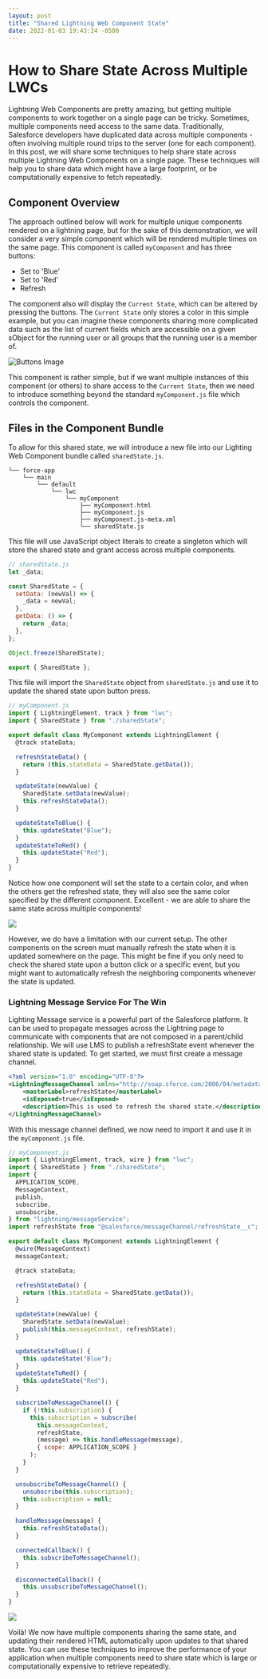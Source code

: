 ```yaml
---
layout: post
title: "Shared Lightning Web Component State"
date: 2022-01-03 19:43:24 -0500
---
```


# How to Share State Across Multiple LWCs

Lightning Web Components are pretty amazing, but getting multiple components to work together on a single page can be tricky. Sometimes, multiple components need access to the same data. Traditionally, Salesforce developers have duplicated data across multiple components - often involving multiple round trips to the server (one for each component). In this post, we will share some techniques to help share state across multiple Lightning Web Components on a single page. These techniques will help you to share data which might have a large footprint, or be computationally expensive to fetch repeatedly.

## Component Overview

The approach outlined below will work for multiple unique components rendered on a lightning page, but for the sake of this demonstration, we will consider a very simple component which will be rendered multiple times on the same page. This component is called `myComponent` and has three buttons:

- Set to 'Blue'
- Set to 'Red'
- Refresh

The component also will display the `Current State`, which can be altered by pressing the buttons. The `Current State` only stores a color in this simple example, but you can imagine these components sharing more complicated data such as the list of current fields which are accessible on a given sObject for the running user or all groups that the running user is a member of.

![Buttons Image](/images/sharedState/buttons.png)

This component is rather simple, but if we want multiple instances of this component (or others) to share access to the `Current State`, then we need to introduce something beyond the standard `myComponent.js` file which controls the component.

## Files in the Component Bundle

To allow for this shared state, we will introduce a new file into our Lighting Web Component bundle called `sharedState.js`.

```
└── force-app
    └── main
        └── default
            └── lwc
                └── myComponent
                    ├── myComponent.html
                    ├── myComponent.js
                    ├── myComponent.js-meta.xml
                    └── sharedState.js
```

This file will use JavaScript object literals to create a singleton
which will store the shared state and grant access across multiple
components.

```js
// sharedState.js
let _data;

const SharedState = {
  setData: (newVal) => {
    _data = newVal;
  },
  getData: () => {
    return _data;
  },
};

Object.freeze(SharedState);

export { SharedState };
```

This file will import the `SharedState` object from `sharedState.js` and use it to update the shared state upon button press.

```js
// myComponent.js
import { LightningElement, track } from "lwc";
import { SharedState } from "./sharedState";

export default class MyComponent extends LightningElement {
  @track stateData;

  refreshStateData() {
    return (this.stateData = SharedState.getData());
  }

  updateState(newValue) {
    SharedState.setData(newValue);
    this.refreshStateData();
  }

  updateStateToBlue() {
    this.updateState("Blue");
  }
  updateStateToRed() {
    this.updateState("Red");
  }
}
```

Notice how one component will set the state to a certain color, and when the others get the refreshed state, they will also see the same color specified by the different component. Excellent - we are able to share the same state across multiple components!

![](/images/sharedState/manualRefresh.gif)

However, we do have a limitation with our current setup. The other components on the screen must manually refresh the state when it is updated somewhere on the page. This might be fine if you only need to check the shared state upon a button click or a specific event, but you might want to automatically refresh the neighboring components whenever the state is updated.

### Lightning Message Service For The Win

Lighting Message service is a powerful part of the Salesforce platform. It can be used to propagate messages across the Lightning page to communicate with components that are not composed in a parent/child relationship. We will use LMS to publish a refreshState event whenever the shared state is updated. To get started, we must first create a message channel.

```xml
<?xml version="1.0" encoding="UTF-8"?>
<LightningMessageChannel xmlns="http://soap.sforce.com/2006/04/metadata">
    <masterLabel>refreshState</masterLabel>
    <isExposed>true</isExposed>
    <description>This is used to refresh the shared state.</description>
</LightningMessageChannel>
```

With this message channel defined, we now need to import it and use it in the `myComponent.js` file.

```js
// myComponent.js
import { LightningElement, track, wire } from "lwc";
import { SharedState } from "./sharedState";
import {
  APPLICATION_SCOPE,
  MessageContext,
  publish,
  subscribe,
  unsubscribe,
} from "lightning/messageService";
import refreshState from "@salesforce/messageChannel/refreshState__c";

export default class MyComponent extends LightningElement {
  @wire(MessageContext)
  messageContext;

  @track stateData;

  refreshStateData() {
    return (this.stateData = SharedState.getData());
  }

  updateState(newValue) {
    SharedState.setData(newValue);
    publish(this.messageContext, refreshState);
  }

  updateStateToBlue() {
    this.updateState("Blue");
  }
  updateStateToRed() {
    this.updateState("Red");
  }

  subscribeToMessageChannel() {
    if (!this.subscription) {
      this.subscription = subscribe(
        this.messageContext,
        refreshState,
        (message) => this.handleMessage(message),
        { scope: APPLICATION_SCOPE }
      );
    }
  }

  unsubscribeToMessageChannel() {
    unsubscribe(this.subscription);
    this.subscription = null;
  }

  handleMessage(message) {
    this.refreshStateData();
  }

  connectedCallback() {
    this.subscribeToMessageChannel();
  }

  disconnectedCallback() {
    this.unsubscribeToMessageChannel();
  }
}
```

![](/images/sharedState/autoRefresh.gif)

Voilà! We now have multiple components sharing the same state, and
updating their rendered HTML automatically upon updates to that
shared state. You can use these techniques to improve the
performance of your application when multiple components need to
share state which is large or computationally expensive to retrieve
repeatedly.
